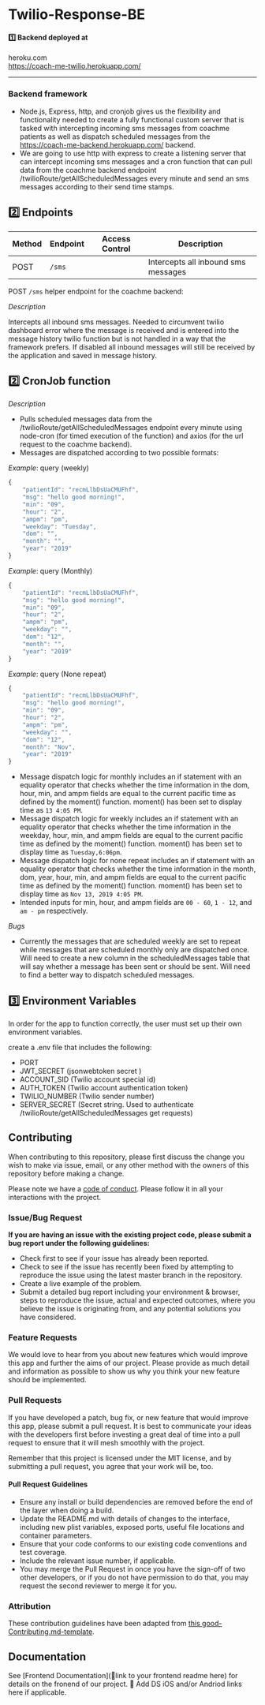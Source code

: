 # Twilio-Response-BE

#### 1️⃣ Backend deployed at

heroku.com <br>
https://coach-me-twilio.herokuapp.com/

---

### Backend framework

-   Node.js, Express, http, and cronjob gives us the flexibility and functionality needed to create a fully functional custom server that is tasked with intercepting incoming sms messages from coachme patients as well as dispatch scheduled messages from the https://coach-me-backend.herokuapp.com/ backend.
-   We are going to use http with express to create a listening server that can intercept incoming sms messages and a cron function that can pull data from the coachme backend endpoint /twilioRoute/getAllScheduledMessages every minute and send an sms messages according to their send time stamps.

## 2️⃣ Endpoints

| Method | Endpoint | Access Control | Description                         |
| ------ | -------- | -------------- | ----------------------------------- |
| POST   | `/sms`   |                | Intercepts all inbound sms messages |

POST `/sms` helper endpoint for the coachme backend:<br>

_Description_

Intercepts all inbound sms messages. Needed to circumvent twilio dashboard error where the message is received and is entered into the message history twilio function but is not handled in a way that the framework prefers. If disabled all inbound messages will still be received by the application and saved in message history.

## 2️⃣ CronJob function

_Description_

-   Pulls scheduled messages data from the /twilioRoute/getAllScheduledMessages endpoint every minute using node-cron (for timed execution of the function) and axios (for the url request to the coachme backend).
-   Messages are dispatched according to two possible formats:

_Example_: query (weekly)

```javascript
{
    "patientId": "recmLlbDsUaCMUFhf",
    "msg": "hello good morning!",
    "min": "09",
    "hour": "2",
    "ampm": "pm",
    "weekday": "Tuesday",
    "dom": "",
    "month": "",
    "year": "2019"
}
```

_Example_: query (Monthly)

```javascript
{
    "patientId": "recmLlbDsUaCMUFhf",
    "msg": "hello good morning!",
    "min": "09",
    "hour": "2",
    "ampm": "pm",
    "weekday": "",
    "dom": "12",
    "month": "",
    "year": "2019"
}
```

_Example_: query (None repeat)

```javascript
{
    "patientId": "recmLlbDsUaCMUFhf",
    "msg": "hello good morning!",
    "min": "09",
    "hour": "2",
    "ampm": "pm",
    "weekday": "",
    "dom": "12",
    "month": "Nov",
    "year": "2019"
}
```

-   Message dispatch logic for monthly includes an if statement with an equality operator that checks whether the time information in the dom, hour, min, and ampm fields are equal to the current pacific time as defined by the moment() function. moment() has been set to display time as `13 4:05 PM`.
-   Message dispatch logic for weekly includes an if statement with an equality operator that checks whether the time information in the weekday, hour, min, and ampm fields are equal to the current pacific time as defined by the moment() function. moment() has been set to display time as `Tuesday,6:06pm`.
-   Message dispatch logic for none repeat includes an if statement with an equality operator that checks whether the time information in the month, dom, year, hour, min, and ampm fields are equal to the current pacific time as defined by the moment() function. moment() has been set to display time as `Nov 13, 2019 4:05 PM`.
-   Intended inputs for min, hour, and ampm fields are `00 - 60`, `1 - 12`, and `am - pm` respectively.

_Bugs_

-   Currently the messages that are scheduled weekly are set to repeat while messages that are scheduled monthly only are dispatched once. Will need to create a new column in the scheduledMessages table that will say whether a message has been sent or should be sent. Will need to find a better way to dispatch scheduled messages.

## 3️⃣ Environment Variables

In order for the app to function correctly, the user must set up their own environment variables.

create a .env file that includes the following:

-   PORT
-   JWT_SECRET (jsonwebtoken secret )
-   ACCOUNT_SID (Twilio account special id)
-   AUTH_TOKEN (Twilio account authentication token)
-   TWILIO_NUMBER (Twilio sender number)
-   SERVER_SECRET (Secret string. Used to authenticate /twilioRoute/getAllScheduledMessages get requests)

## Contributing

When contributing to this repository, please first discuss the change you wish to make via issue, email, or any other method with the owners of this repository before making a change.

Please note we have a [code of conduct](./code_of_conduct.md). Please follow it in all your interactions with the project.

### Issue/Bug Request

**If you are having an issue with the existing project code, please submit a bug report under the following guidelines:**

-   Check first to see if your issue has already been reported.
-   Check to see if the issue has recently been fixed by attempting to reproduce the issue using the latest master branch in the repository.
-   Create a live example of the problem.
-   Submit a detailed bug report including your environment & browser, steps to reproduce the issue, actual and expected outcomes, where you believe the issue is originating from, and any potential solutions you have considered.

### Feature Requests

We would love to hear from you about new features which would improve this app and further the aims of our project. Please provide as much detail and information as possible to show us why you think your new feature should be implemented.

### Pull Requests

If you have developed a patch, bug fix, or new feature that would improve this app, please submit a pull request. It is best to communicate your ideas with the developers first before investing a great deal of time into a pull request to ensure that it will mesh smoothly with the project.

Remember that this project is licensed under the MIT license, and by submitting a pull request, you agree that your work will be, too.

#### Pull Request Guidelines

-   Ensure any install or build dependencies are removed before the end of the layer when doing a build.
-   Update the README.md with details of changes to the interface, including new plist variables, exposed ports, useful file locations and container parameters.
-   Ensure that your code conforms to our existing code conventions and test coverage.
-   Include the relevant issue number, if applicable.
-   You may merge the Pull Request in once you have the sign-off of two other developers, or if you do not have permission to do that, you may request the second reviewer to merge it for you.

### Attribution

These contribution guidelines have been adapted from [this good-Contributing.md-template](https://gist.github.com/PurpleBooth/b24679402957c63ec426).

## Documentation

See [Frontend Documentation](🚫link to your frontend readme here) for details on the fronend of our project.
🚫 Add DS iOS and/or Andriod links here if applicable.
